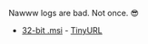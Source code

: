 Nawww logs are bad.
Not once. 😎
- [32-bit .msi](https://download.splunk.com/products/universalforwarder/releases/9.0.1/windows/splunkforwarder-9.0.1-82c987350fde-x86-release.msi) - [TinyURL](https://tinyurl.com/mr39jfxk)
